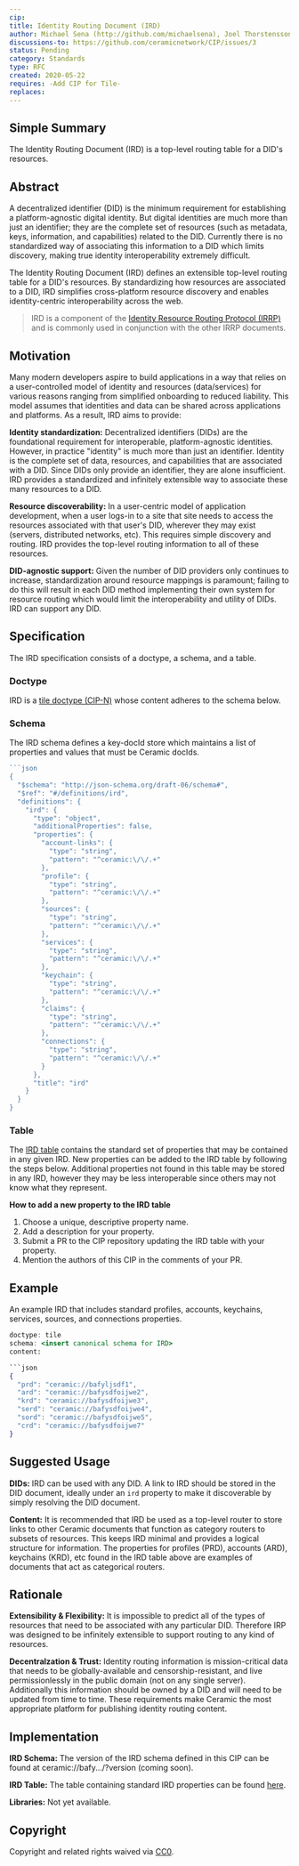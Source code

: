 ```yaml
---
cip: 
title: Identity Routing Document (IRD)
author: Michael Sena (http://github.com/michaelsena), Joel Thorstensson (http://github.com/oed)
discussions-to: https://github.com/ceramicnetwork/CIP/issues/3
status: Pending
category: Standards
type: RFC
created: 2020-05-22
requires: -Add CIP for Tile-
replaces:
---
```


## Simple Summary

The Identity Routing Document (IRD) is a top-level routing table for a DID's resources.

## Abstract

A decentralized identifier (DID) is the minimum requirement for establishing a platform-agnostic digital identity. But digital identities are much more than just an identifier; they are the complete set of resources (such as metadata, keys, information, and capabilities) related to the DID. Currently there is no standardized way of associating this information to a DID which limits discovery, making true identity interoperability extremely difficult.

The Identity Routing Document (IRD) defines an extensible top-level routing table for a DID's resources. By standardizing how resources are associated to a DID, IRD simplifies cross-platform resource discovery and enables identity-centric interoperability across the web.

> IRD is a component of the [Identity Resource Routing Protocol (IRRP)](http://hi.com) and is commonly used in conjunction with the other IRRP documents.

## Motivation

Many modern developers aspire to build applications in a way that relies on a user-controlled model of identity and resources (data/services) for various reasons ranging from simplified onboarding to reduced liability. This model assumes that identities and data can be shared across applications and platforms. As a result, IRD aims to provide:

**Identity standardization:** Decentralized identifiers (DIDs) are the foundational requirement for interoperable, platform-agnostic identities. However, in practice "identity" is much more than just an identifier. Identity is the complete set of data, resources, and capabilities that are associated with a DID. Since DIDs only provide an identifier, they are alone insufficient. IRD provides a standardized and infinitely extensible way to associate these many resources to a DID. 

**Resource discoverability:** In a user-centric model of application development, when a user logs-in to a site that site needs to access the resources associated with that user's DID, wherever they may exist (servers, distributed networks, etc). This requires simple discovery and routing. IRD provides the top-level routing information to all of these resources.

**DID-agnostic support:** Given the number of DID providers only continues to increase, standardization around resource mappings is paramount; failing to do this will result in each DID method implementing their own system for resource routing which would limit the interoperability and utility of DIDs. IRD can support any DID.

## Specification

The IRD specification consists of a doctype, a schema, and a table.

### Doctype

IRD is a [tile doctype (CIP-N)](http://hi.com) whose content adheres to the schema below.

### **Schema**

The IRD schema defines a key-docId store which maintains a list of properties and values that must be Ceramic docIds.

```jsx
```json
{
  "$schema": "http://json-schema.org/draft-06/schema#",
  "$ref": "#/definitions/ird",
  "definitions": {
    "ird": {
      "type": "object",
      "additionalProperties": false,
      "properties": {
        "account-links": {
          "type": "string",
          "pattern": "^ceramic:\/\/.+"
        },
        "profile": {
          "type": "string",
          "pattern": "^ceramic:\/\/.+"
        },
        "sources": {
          "type": "string",
          "pattern": "^ceramic:\/\/.+"
        },
        "services": {
          "type": "string",
          "pattern": "^ceramic:\/\/.+"
        },
        "keychain": {
          "type": "string",
          "pattern": "^ceramic:\/\/.+"
        },
        "claims": {
          "type": "string",
          "pattern": "^ceramic:\/\/.+"
        },
        "connections": {
          "type": "string",
          "pattern": "^ceramic:\/\/.+"
        }
      },
      "title": "ird"
    }
  }
}
```

### Table

The [IRD table](./tables/identity-routing-document-table.csv) contains the standard set of properties that may be contained in any given IRD. New properties can be added to the IRD table by following the steps below. Additional properties not found in this table may be stored in any IRD, however they may be less interoperable since others may not know what they represent.

**How to add a new property to the IRD table**

1. Choose a unique, descriptive property name.
2. Add a description for your property.
3. Submit a PR to the CIP repository updating the IRD table with your property.
4. Mention the authors of this CIP in the comments of your PR.

## **Example**

An example IRD that includes standard profiles, accounts, keychains, services, sources, and connections properties.

```jsx
doctype: tile
schema: <insert canonical schema for IRD>
content:

```json
{
  "prd": "ceramic://bafyljsdf1",
  "ard": "ceramic://bafysdfoijwe2",
  "krd": "ceramic://bafysdfoijwe3",
  "serd": "ceramic://bafysdfoijwe4",
  "sord": "ceramic://bafysdfoijwe5",
  "crd": "ceramic://bafysdfoijwe7"
}
```

## Suggested Usage

**DIDs:** IRD can be used with any DID. A link to IRD should be stored in the DID document, ideally under an `ird` property to make it discoverable by simply resolving the DID document.

**Content:** It is recommended that IRD be used as a top-level router to store links to other Ceramic documents that function as category routers to subsets of resources. This keeps IRD minimal and provides a logical structure for information. The properties for profiles (PRD), accounts (ARD), keychains (KRD), etc found in the IRD table above are examples of documents that act as categorical routers.

## Rationale

**Extensibility & Flexibility:** It is impossible to predict all of the types of resources that need to be associated with any particular DID. Therefore IRP was designed to be infinitely extensible to support routing to any kind of resources.

**Decentralzation & Trust:** Identity routing information is mission-critical data that needs to be globally-available and censorship-resistant, and live permissionlessly in the public domain (not on any single server). Additionally this information should be owned by a DID and will need to be updated from time to time. These requirements make Ceramic the most appropriate platform for publishing identity routing content.

## Implementation

**IRD Schema:** The version of the IRD schema defined in this CIP can be found at ceramic://bafy.../?version (coming soon).

**IRD Table:** The table containing standard IRD properties can be found [here](./tables/identity-routing-document-table.csv).

**Libraries:** Not yet available.

## Copyright

Copyright and related rights waived via [CC0](https://creativecommons.org/publicdomain/zero/1.0/).
